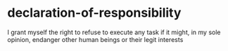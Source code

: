 # declaration-of-responsibility
I grant myself the right to refuse to execute any task if it might, in my sole opinion, endanger other human beings or their legit interests
